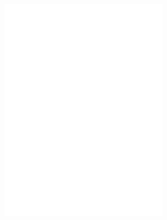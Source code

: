 <a href="#" style="pointer-events: none; user-select: none"><img src="/github-metrics.svg" alt="Metrics" align="center"/></a>
